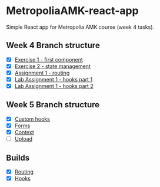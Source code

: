 # MetropoliaAMK-react-app
Simple React app for Metropolia AMK course (week 4 tasks).

## Week 4 Branch structure
- [x] [Exercise 1 - first component](https://github.com/WelehoBRUDER/MetropoliaAMK-react-app/tree/first-component)
- [x] [Exercise 2 - state management](https://github.com/WelehoBRUDER/MetropoliaAMK-react-app/tree/state-management)
- [x] [Assignment 1 - routing](https://github.com/WelehoBRUDER/MetropoliaAMK-react-app/tree/routing)
- [x] [Lab Assignment 1 - hooks part 1](https://github.com/WelehoBRUDER/MetropoliaAMK-react-app/tree/hooks)
- [x] [Lab Assignment 1 - hooks part 2](https://github.com/WelehoBRUDER/MetropoliaAMK-react-app/tree/hooks-2)

## Week 5 Branch structure
- [x] [Custom hooks](https://github.com/WelehoBRUDER/MetropoliaAMK-react-app/tree/custom-hooks)
- [x] [Forms](https://github.com/WelehoBRUDER/MetropoliaAMK-react-app/tree/foms)
- [x] [Context](https://github.com/WelehoBRUDER/MetropoliaAMK-react-app/tree/context)
- [ ] [Upload](https://github.com/WelehoBRUDER/MetropoliaAMK-react-app/tree/upload)

## Builds
- [x] [Routing](https://users.metropolia.fi/~juhanaha/wsk-routing/)
- [x] [Hooks](https://users.metropolia.fi/~juhanaha/wsk-hooks/)
